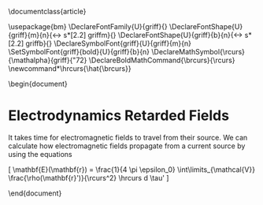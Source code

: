 \documentclass{article}

\usepackage{bm}
\DeclareFontFamily{U}{griff}{}
\DeclareFontShape{U}{griff}{m}{n}{<-> s*[2.2] griffm}{}
\DeclareFontShape{U}{griff}{b}{n}{<-> s*[2.2] griffb}{}
\DeclareSymbolFont{griff}{U}{griff}{m}{n}
\SetSymbolFont{griff}{bold}{U}{griff}{b}{n}
\DeclareMathSymbol{\rcurs}{\mathalpha}{griff}{"72}
\DeclareBoldMathCommand{\brcurs}{\rcurs}
\newcommand*\hrcurs{\hat{\brcurs}}

\begin{document}

# Electrodynamics Retarded Fields
<p>It takes time for electromagnetic fields to travel from their source.  We can calculate how electromagnetic fields propagate from a current source by using the equations </p>

\[
  \mathbf{E}(\mathbf{r}) = \frac{1}{4 \pi \epsilon_0} \int\limits_{\mathcal{V}} \frac{\rho(\mathbf{r}')}{\rcurs^2} \hrcurs d \tau'
\]

\end{document}



